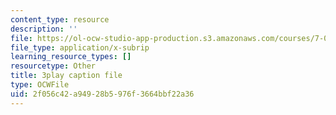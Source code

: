 ```yaml
---
content_type: resource
description: ''
file: https://ol-ocw-studio-app-production.s3.amazonaws.com/courses/7-01sc-fundamentals-of-biology-fall-2011/2f056c42a94928b5976f3664bbf22a36_DRBREvFL19g.srt
file_type: application/x-subrip
learning_resource_types: []
resourcetype: Other
title: 3play caption file
type: OCWFile
uid: 2f056c42-a949-28b5-976f-3664bbf22a36
---
```


